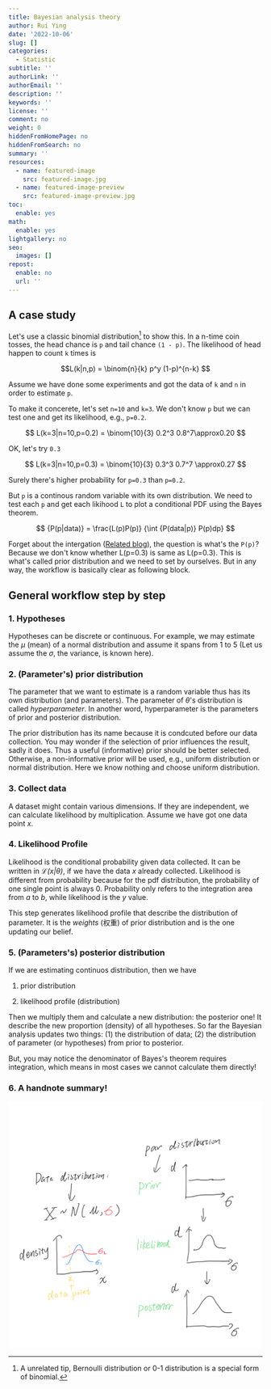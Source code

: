 ```yaml
---
title: Bayesian analysis theory
author: Rui Ying
date: '2022-10-06'
slug: []
categories:
  - Statistic
subtitle: ''
authorLink: ''
authorEmail: ''
description: ''
keywords: ''
license: ''
comment: no
weight: 0
hiddenFromHomePage: no
hiddenFromSearch: no
summary: ''
resources:
  - name: featured-image
    src: featured-image.jpg
  - name: featured-image-preview
    src: featured-image-preview.jpg
toc:
  enable: yes
math:
  enable: yes
lightgallery: no
seo:
  images: []
repost:
  enable: no
  url: ''
---
```


<!--more-->


## A case study

Let's use a classic binomial distribution[^1] to show this. In a n-time coin tosses, the head chance is `p` and tail chance `(1 - p)`. The likelihood of head happen to count `k` times is

$$L(k|n,p) = \binom{n}{k} p^y (1-p)^{n-k}
$$

[^1]: A unrelated tip, Bernoulli distribution or 0-1 distribution is a special form of binomial.

Assume we have done some experiments and got the data of `k` and `n` in order to estimate `p`.

To make it concerete, let's set `n=10` and `k=3`. We don't know `p` but we can test one and get its likelihood, e.g., `p=0.2`.

$$
L(k=3|n=10,p=0.2) = \binom{10}{3} 0.2^3 0.8^7\approx0.20
$$

OK, let's try `0.3`

$$
L(k=3|n=10,p=0.3) = \binom{10}{3} 0.3^3 0.7^7 \approx0.27
$$

Surely there's higher probability for `p=0.3` than `p=0.2`.

But `p` is a continous random variable with its own distribution. We need to test each `p` and get each likihood `L` to plot a conditional PDF using the Bayes theorem.

$$
{P(p|data)} = \frac{L(p)P(p)} {\int {P(data|p)} P(p)dp}
$$


Forget about the intergation ([Related blog](ruiying.online/2022-10-06-bayesian-analysis-with-mcmc)), the question is what's the `P(p)`? Because we don't know whether L(p=0.3) is same as L(p=0.3). This is what's called prior distribution and we need to set by ourselves. But in any way, the workflow is basically clear as following block.

## General workflow step by step

### 1. Hypotheses

Hypotheses can be discrete or continuous. For example, we may estimate the $\mu$ (mean) of a normal distribution and assume it spans from 1 to 5 (Let us assume the $\sigma$, the variance, is known here).

### 2. (Parameter's) prior distribution

The parameter that we want to estimate is a random variable thus has its own distribution (and parameters). The parameter of $\theta$'s distribution is called *hyperparameter*. In another word, hyperparameter is the parameters of prior and posterior distribution.

The prior distribution has its name because it is condcuted before our data collection. You may wonder if the selection of prior influences the result, sadly it does. Thus a useful (informative) prior should be better selected. Otherwise, a non-informative prior will be used, e.g., uniform distribution or normal distribution. Here we know nothing and choose uniform distribution.

### 3. Collect data

A dataset might contain various dimensions. If they are independent, we can calculate likelihood by multiplication. Assume we have got one data point $x$.

### 4. Likelihood Profile

Likelihood is the conditional probability given data collected. It can be written in *$\mathcal{L}(x|\theta)$*, if we have the data $x$ already collected. Likelihood is different from probability because for the pdf distribution, the probability of one single point is always 0. Probability only refers to the integration area from $a$ to $b$, while likelihood is the $y$ value.

This step generates likelihood profile that describe the distribution of parameter. It is the *weights* (权重) of prior distribution and is the one updating our belief.

### 5. (Parameters's) posterior distribution

If we are estimating continuos distribution, then we have

1. prior distribution

2. likelihood profile (distribution)

Then we multiply them and calculate a new distribution: the posterior one! It describe the new proportion (density) of all hypotheses. So far the Bayesian analysis updates two things: (1) the distribution of data; (2) the distribution of parameter (or hypotheses) from prior to posterior.

But, you may notice the denominator of Bayes's theorem requires integration, which means in most cases we cannot calculate them directly!

### 6. A handnote summary!

![](images/handnote.PNG)
